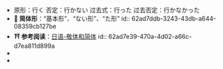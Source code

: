 - 原形：行く
  否定：行かない
  过去式：行った
  过去否定：行かなかった
- **🎈 简体形**：“基本形”、“ない形”、“た形”
  id:: 62ad7ddb-3243-43db-a644-08359cb127be
- **⛩ 参考阅读**：[日语-敬体和简体](https://chars.tech/blog/japanese-honorific-tongue/)
  id:: 62ad7e39-470a-4d02-a66c-d7ea811d899a
-
-